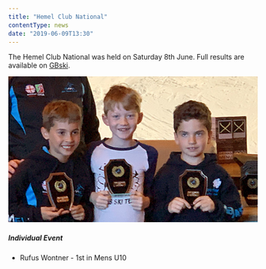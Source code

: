 ```yaml
---
title: "Hemel Club National"
contentType: news
date: "2019-06-09T13:30"
---
```


The Hemel Club National was held on Saturday 8th June. Full results are available
on [GBski](https://gbski.com/competition.php?ID=583).

![U10 medallists](./Hemel_CN.jpg)

##### Individual Event
* Rufus Wontner - 1st in Mens U10
